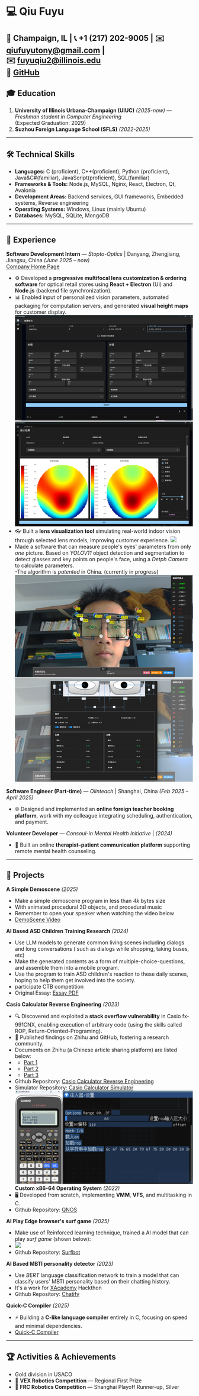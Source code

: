 
# 💻 Qiu Fuyu
📍 Champaign, IL | 📞 +1 (217) 202-9005 | ✉️ qiufuyutony@gmail.com |  
✉️ fuyuqiu2@illinois.edu  
🔗 [GitHub](https://github.com/qiufuyu123)  
---
## 🎓 Education
1. **University of Illinois Urbana-Champaign (UIUC)** *(2025-now)* — *Freshman student in Computer Engineering*  
(Expected Graduation: 2029)  
2. **Suzhou Foreign Language School (SFLS)** *(2022-2025)*   
---

## 🛠 Technical Skills
- **Languages:** C (proficient), C++(proficient), Python (proficient), Java&C#(familiar), JavaScript(proficient), SQL(familiar)  
- **Frameworks & Tools:** Node.js, MySQL, Nginx, React, Electron, Qt, Avalonia  
- **Development Areas:** Backend services, GUI frameworks, Embedded systems, Reverse engineering  
- **Operating Systems:** Windows, Linux (mainly Ubuntu)  
- **Databases:** MySQL, SQLite, MongoDB  

---

## 💼 Experience

**Software Development Intern** — *Stopto-Optics* | Danyang, Zhengjiang, Jiangsu, China *(June 2025 – now)*  
[Company Home Page](http://www.stopto-optics.com/)

- ⚙️ Developed a **progressive multifocal lens customization & ordering software** for optical retail stores using **React + Electron** (UI) and **Node.js** (backend file synchronization).  
- 📊 Enabled input of personalized vision parameters, automated packaging for computation servers, and generated **visual height maps** for customer display.  
![](./image.png) ![](./image2.png)
- 👓 Built a **lens visualization tool** simulating real-world indoor vision through selected lens models, improving customer experience.
![](./lensvisual.gif)  
- Made a software that can measure people's eyes' parameters from only *one* picture. Based on *YOLOV11* object detection and segmentation to detect glasses and key points on people's face, using a *Detph Camera* to calculate parameters.  
-The algorithm is *patented* in China. (currently in progress)  
![](./stopto1.png)  
![](./stopto2.png)

**Software Engineer (Part-time)** — *Olinteach* | Shanghai, China *(Feb 2025 – April 2025)*  
- 🌐 Designed and implemented an **online foreign teacher booking platform**, work with my colleague integrating scheduling, authentication, and payment.

**Volunteer Developer** — *Consoul-in Mental Health Initiative* | *(2024)*  
- 💬 Built an online **therapist–patient communication platform** supporting remote mental health counseling.  

---

## 🚀 Projects

**A Simple Demoscene** *(2025)*  
- Make a simple demoscene program in less than *4k* bytes size  
- With animated procedural 3D objects, and procedural music  
- Remember to open your speaker when watching the video below  
- [DemoScene Video](https://github.com/user-attachments/assets/6e8abbce-9250-411b-b87a-afb678cf5903)

**AI Based ASD Children Training Research** *(2024)*  
- Use LLM models to generate common living scenes including dialogs and long conversations ( such as dialogs while shopping, taking buses, etc)  
- Make the generated contents as a form of multiple-choice-questions, and assemble them into a mobile program.
- Use the program to train ASD children's reaction to these daily scenes, hoping to help them get involved into the society.
- participate CTB competition
- Original Essay: [Essay PDF](https://github.com/qiufuyu123/qiufuyu123/blob/main/Chatify%20Essay%20.pdf)

**Casio Calculator Reverse Engineering** *(2023)*  
- 🔍 Discovered and exploited a **stack overflow vulnerability** in Casio fx-991CNX, enabling execution of arbitrary code (using the skills called ROP, Return-Oriented-Programing).  
- 📝 Published findings on Zhihu and GitHub, fostering a research community.  
- Documents on Zhihu (a Chinese article sharing platform) are listed below:  
- - [Part 1](https://zhuanlan.zhihu.com/p/618704031)
- - [Part 2](https://zhuanlan.zhihu.com/p/620584634)
- - [Part 3](https://zhuanlan.zhihu.com/p/657962148)
- Github Repository: [Casio Calculator Reverse Engineering](https://github.com/Physics365/991CN-X-CW-Decompilation)
- Simulator Repository: [Casio Calculator Simulator](https://github.com/qiufuyu123/CasioEmuNeo)
![](./imagerop1.png)  
**Custom x86-64 Operating System** *(2022)*  
- 🖥 Developed from scratch, implementing **VMM**, **VFS**, and multitasking in C.  
- Github Repository: [QNOS](https://github.com/qiufuyu123/qnos)  

**AI Play Edge browser's surf game** *(2025)*
- Make use of Reinforced learning technique, trained a AI model that can play *surf game* (shown below):  
- ![](./surf.gif)  
- Github Repository: [Surfbot](https://github.com/qiufuyu123/surfbot)  

**AI Based MBTI personality detector** *(2023)*  
- Use *BERT* language classification network to train a model that can classify users' MBTI personality based on their chatting history.  
- It's a work for [XAcademy](https://www.xacademy.cc/) Hackthon  
- Github Repository: [Chatify](https://github.com/qiufuyu123/Chatify)

**Quick-C Compiler** *(2025)*  
- ⚡ Building a **C-like language compiler** entirely in C, focusing on speed and minimal dependencies.
- [Quick-C Compiler](https://github.com/qiufuyu123/quick-c)
---

## 🏆 Activities & Achievements
- Gold division in USACO  
- 🤖 **VEX Robotics Competition** — Regional First Prize  
- 🤖 **FRC Robotics Competition** — Shanghai Playoff Runner-up, Silver  
